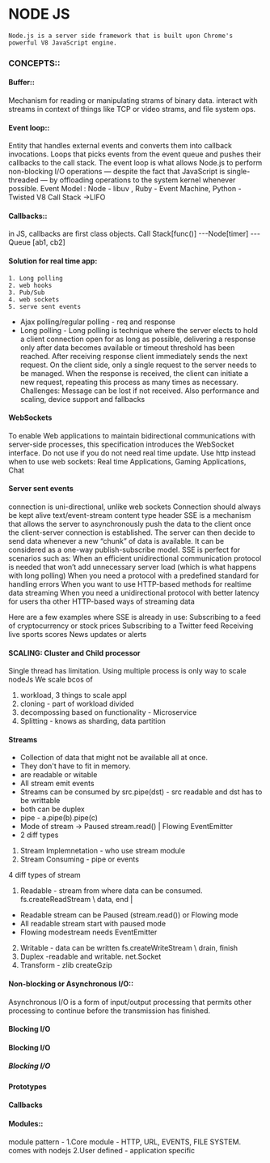 # NODE JS
 `Node.js is a server side framework that is built upon Chrome's powerful V8 JavaScript engine.`

### CONCEPTS::
#### Buffer::
Mechanism for reading or manipulating strams of binary data. interact with streams in context of things like TCP or video strams,  and file system ops.
#### Event loop::
Entity that handles external events and converts them into callback invocations.
Loops that picks events from the event queue and pushes their callbacks to the call stack.
The event loop is what allows Node.js to perform non-blocking I/O operations — despite the fact that JavaScript is single-threaded — by offloading operations to the system kernel whenever possible.
Event Model :
Node - libuv , Ruby - Event Machine, Python - Twisted
V8 Call Stack ->LIFO

#### Callbacks::
in JS, callbacks are first class objects.
Call Stack[func()] ---Node[timer] --- Queue [ab1, cb2]

#### Solution for real time app:
    1. Long polling
    2. web hooks
    3. Pub/Sub
    4. web sockets
    5. serve sent events

- Ajax polling/regular polling - req and response
- Long polling - Long polling is technique where the server elects to hold a client connection open for as long as possible, delivering a response only after data becomes available or timeout threshold has been reached. After receiving response client immediately sends the next request.
On the client side, only a single request to the server needs to be managed. When the response is received, the client can initiate a new request, repeating this process as many times as necessary.
Challenges: Message can be lost if not received. Also performance and scaling, device support and fallbacks

#### WebSockets 
To enable Web applications to maintain bidirectional communications with server-side processes, this specification introduces the WebSocket interface.
Do not use if you do not need real time update. Use http instead
when to use web sockets:
Real time Applications, Gaming Applications, Chat

#### Server sent events
connection is uni-directional, unlike web sockets
Connection should always be kept alive
text/event-stream content type header
SSE is a mechanism that allows the server to asynchronously push the data to the client once the client-server connection is established.
The server can then decide to send data whenever a new “chunk” of data is available.
It can be considered as a one-way publish-subscribe model.
SSE is perfect for scenarios such as:
    When an efficient unidirectional communication protocol is needed that won’t add unnecessary server load (which is what happens with long polling)
    When you need a protocol with a predefined standard for handling errors
    When you want to use HTTP-based methods for realtime data streaming
    When you need a unidirectional protocol with better latency for users tha other HTTP-based ways of streaming data

Here are a few examples where SSE is already in use:
    Subscribing to a feed of cryptocurrency or stock prices
    Subscribing to a Twitter feed
    Receiving live sports scores
    News updates or alerts

#### SCALING: Cluster and Child processor
Single thread has limitation. Using multiple process is only way to scale  nodeJs
We scale bcos of
1. workload, 
3 things to scale appl
1. cloning - part of workload divided
2. decompossing based on functionality - Microservice
3. Splitting - knows as sharding, data partition

#### Streams
- Collection of data that might not be available all at once.
- They don't have to fit in memory.
- are readable or witable
- All stream emit events
- Streams can be consumed by src.pipe(dst) - src readable and dst has to be writtable 
- both can be duplex
- pipe - a.pipe(b).pipe(c)
- Mode of stream -> Paused stream.read() | Flowing EventEmitter
- 2 diff types
1. Stream Implemnetation - who use stream module
2. Stream Consuming - pipe or events

4 diff types of stream
1. Readable - stream from where data can be consumed. fs.createReadStream \ data, end | 
- Readable stream can be Paused (stream.read()) or  Flowing mode
- All readable stream start with paused mode
- Flowing modestream needs EventEmitter
2. Writable - data can be written fs.createWriteStream \ drain, finish
3. Duplex -readable and writable. net.Socket
4. Transform - zlib createGzip

#### Non-blocking or Asynchronous I/O::
Asynchronous I/O is a form of input/output processing that permits other processing to continue before the transmission has finished.

#### Blocking I/O
#### Blocking I/O
##### Blocking I/O
#### Prototypes
#### Callbacks
#### Modules::
module pattern -
 1.Core module - HTTP, URL, EVENTS, FILE SYSTEM. comes with nodejs
 2.User defined - application specific

